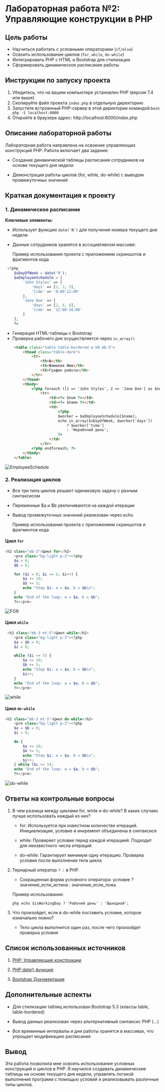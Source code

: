 # Лабораторная работа №2: Управляющие конструкции в PHP

## Цель работы
- Научиться работать с условными операторами (`if/else`)
- Освоить использование циклов (`for`, `while`, `do-while`)
- Интегрировать PHP с HTML и Bootstrap для стилизации
- Сформировать динамическое расписание работы

## Инструкции по запуску проекта
1. Убедитесь, что на вашем компьютере установлен PHP (версия 7.4 или выше)
2. Скопируйте файл проекта `index.php` в отдельную директорию
3. Запустите встроенный PHP-сервер в этой дериктории командой:```bash php -S localhost:8000 ```
4. Откройте в браузере адрес: http://localhost:8000/index.php

## Описание лабораторной работы
Лабораторная работа направлена на освоение управляющих конструкций PHP. Работа включает два задания:

- Создание динамической таблицы расписания сотрудников на основе текущего дня недели

- Демонстрация работы циклов (for, while, do-while) с выводом промежуточных значений

## Краткая документация к проекту

### 1. Динамическое расписание

**Ключевые элементы:**
- Использует функцию `date('N')` для получения номера текущего дня недели
- Данные сотрудников хранятся в ассоциативном массиве:

  Пример использования проекта с приложением скриншотов и фрагментов кода
  
```php
 <?php
    $sDayOfWeek = date('N'); 
    $aEmployeeSchedule = [
        'John Styles' => [
            'days' => [1, 3, 5],
            'time' => '8:00-12:00'
        ],
        'Jane Doe' => [
            'days' => [2, 4, 6],
            'time' => '12:00-16:00'
        ]
    ];
    ?>
```
- Генерация HTML-таблицы с Bootstrap
- Проверка рабочего дня осуществляется через `in_array()`

```html
    <table class="table table-bordered w-50 mb-5">
        <thead class="table-dark">
            <tr>
                <th>№</th>
                <th>Фамилия Имя</th>
                <th>График работы</th>
            </tr>
        </thead>
        <tbody>
            <?php foreach ([1 => 'John Styles', 2 => 'Jane Doe'] as $num => $name): ?>
                <tr>
                    <td><?= $num ?></td>
                    <td><?= $name ?></td>
                    <td>
                        <?php
                        $worker = $aEmployeeSchedule[$name];
                        echo in_array($sDayOfWeek, $worker['days'])
                            ? $worker['time']
                            : 'Нерабочий день';
                        ?>
                    </td>
                </tr>
            <?php endforeach; ?>
        </tbody>
    </table>
```

![EmployeeSchedule](https://github.com/user-attachments/assets/4cb9978a-c1c5-4a96-95a3-91d500912edc)


### 2. Реализация циклов

- Все три типа циклов решают одинаковую задачу с разным синтаксисом
- Переменные $a и $b увеличиваются на каждой итерации
- Вывод промежуточных значений реализован через echo

  Пример использования проекта с приложением скриншотов и фрагментов кода
  
#### Цикл `for`

```php
<h2 class="mb-3">Цикл for</h2>
    <pre class="bg-light p-3"><?php
    $a = 0;
    $b = 0;

    for ($i = 0; $i <= 5; $i++) {
        $a += 10;
        $b += 5;
        echo "Step $i: a = $a, b = $b\n";
    }
    echo "End of the loop: a = $a, b = $b";
    ?></pre>
```

![FOR](https://github.com/user-attachments/assets/51146904-12a6-498a-a6b3-3aece1a24e4c)

#### Цикл `while`

```php
 <h2 class="mb-3 mt-5">Цикл while</h2>
    <pre class="bg-light p-3"><?php
    $a = $b = 0;
    $i = 0;

    while ($i <= 5) {
        $a += 10;
        $b += 5;
        echo "Step $i: a = $a, b = $b\n";
        $i++;
    }
    echo "End of the loop: a = $a, b = $b";
    ?></pre>
```

![while](https://github.com/user-attachments/assets/454598c9-eb0a-4b90-853f-b458b2a4a52f)

#### Цикл `do-while`

```php
<h2 class="mb-3 mt-5">Цикл do-while</h2>
    <pre class="bg-light p-3"><?php
    $a = $b = 0;
    $i = 0;

    do {
        $a += 10;
        $b += 5;
        echo "Step $i: a = $a, b = $b\n";
        $i++;
    } while ($i <= 5);
    echo "End of the loop: a = $a, b = $b";
    ?></pre>
```

![do-while](https://github.com/user-attachments/assets/ee2e6487-5fa2-46b0-9037-41acc0984447)

## Ответы на контрольные вопросы

1. В чем разница между циклами for, while и do-while? В каких случаях лучше использовать каждый из них?
   
    - for: Используется при известном количестве итераций. Инициализация, условие и инкремент объединены в синтаксисе

    - while: Проверяет условие перед каждой итерацией. Подходит для неизвестного числа итераций

    - do-while: Гарантирует минимум одну итерацию. Проверка условия после выполнения тела цикла

2. Тернарный оператор `? :` в PHP.
   
    - Сокращенная форма условного оператора: условие ? значение_если_истина : значение_если_ложь

    Пример использования:

    ```php echo $isWorkingDay ? 'Рабочий день' : 'Выходной';```

3. Что произойдет, если в do-while поставить условие, которое изначально ложно?
   
    - Тело цикла выполнится один раз, после чего произойдет проверка условия

## Список использованных источников

  1. [PHP: Управляющие конструкции](https://github.com/MSU-Courses/advanced-web-programming/blob/main/03_Data_Types/03_06_Control_Structures.md)

  2. [PHP date() функция](https://www.php.net/manual/ru/function.date.php)

  3. [Bootstrap Документация](https://getbootstrap.com/docs/5.3/getting-started/introduction/)

## Дополнительные аспекты

- Для стилизации таблиц использован Bootstrap 5.3 (классы table, table-bordered)

- Вывод данных реализован через альтернативный синтаксис PHP (<?php foreach(): ?>...<?php endforeach; ?>)

- Все временные интервалы и дни работы хранятся в массивах, что упрощает модификацию расписания

## Вывод 

Эта работа позволила мне освоить использование условных конструкций и циклов в PHP. Я научился создавать динамические таблицы на основе текущего дня недели, управлять логикой выполнения программ с помощью условий и реализовывать различные типы циклов.

